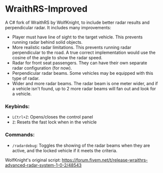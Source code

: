 # WraithRS-Improved
A C# fork of WraithRS by WolfKnight, to include better radar results and perpendicular radar. It includes many improvements:
- Player must have line of sight to the target vehicle. This prevents running radar behind solid objects.
- More realistic radar limitations. This prevents running radar perpendicular to the road. A true correct implementation would use the cosine of the angle to show the radar speed.
- Radar for front seat passengers. They can have their own separate radar configuration (for now).
- Perpendicular radar beams. Some vehicles may be equipped with this type of radar.
- Wider and more radar beams. The radar beam is one meter wider, and if a vehicle isn't found, up to 2 more radar beams will fan out and look for a vehicle.

### Keybinds:
- `LCtrl+Z`: Opens/closes the control panel
- `Z`: Resets the fast lock when in the vehicle

### Commands:
- `/radardebug`: Toggles the showing of the radar beams when they are active, and the locked vehicle if it meets the criteria.

WolfKnight's original script: https://forum.fivem.net/t/release-wraithrs-advanced-radar-system-1-0-2/48543
